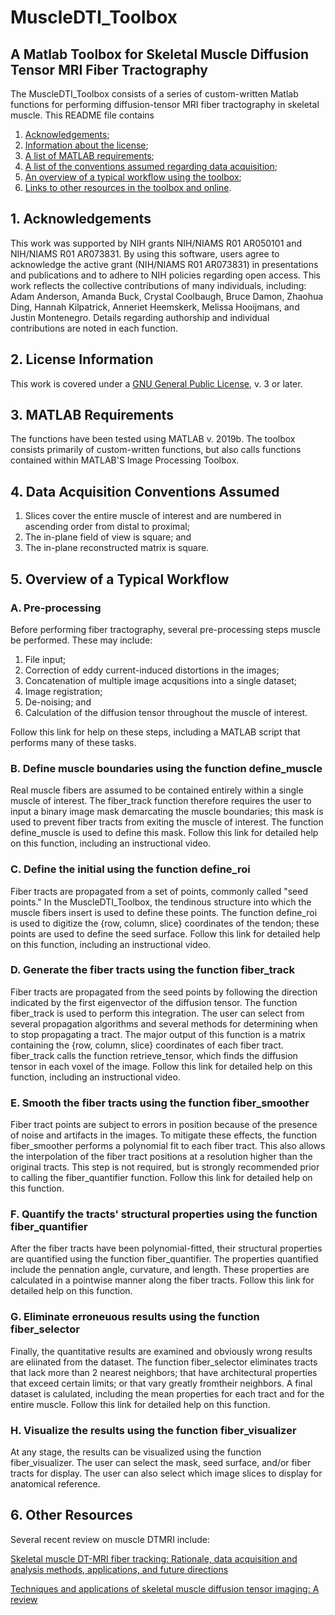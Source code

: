 # MuscleDTI_Toolbox
## A Matlab Toolbox for Skeletal Muscle Diffusion Tensor MRI Fiber Tractography 

The MuscleDTI_Toolbox consists of a series of custom-written Matlab functions for performing diffusion-tensor MRI fiber tractography in skeletal muscle. This README file contains
  1) [Acknowledgements](https://github.com/bdamon/MuscleDTI_Toolbox/blob/master/README.md#1-acknowledgements);
  2) [Information about the license](https://github.com/bdamon/MuscleDTI_Toolbox/blob/master/README.md#2-license-information);
  3) [A list of MATLAB requirements](https://github.com/bdamon/MuscleDTI_Toolbox/blob/master/README.md#3-matlab-requirements);
  4) [A list of the conventions assumed regarding data acquisition](https://github.com/bdamon/MuscleDTI_Toolbox/blob/master/README.md#4-data-acquisition-conventions-assumed);
  5) [An overview of a typical workflow using the toolbox](https://github.com/bdamon/MuscleDTI_Toolbox/blob/master/README.md#5-overview-of-a-typical-workflow);
  6) [Links to other resources in the toolbox and online](https://github.com/bdamon/MuscleDTI_Toolbox/blob/master/README.md#6-other-resources).

## 1. Acknowledgements
This work was supported by NIH grants NIH/NIAMS R01 AR050101 and NIH/NIAMS R01 AR073831. By using this software, users agree to acknowledge the active grant (NIH/NIAMS R01 AR073831) in presentations and publications and to adhere to NIH policies regarding open access. This work reflects the collective contributions of many individuals, including: Adam Anderson, Amanda Buck, Crystal Coolbaugh, Bruce Damon, Zhaohua Ding, Hannah Kilpatrick, Anneriet Heemskerk, Melissa Hooijmans, and Justin Montenegro. Details regarding authorship and individual contributions are noted in each function.

## 2. License Information
This work is covered under a [GNU General Public License](https://github.com/bdamon/MuscleDTI_Toolbox/blob/master/LICENSE.md), v. 3 or later.

## 3. MATLAB Requirements
The functions have been tested using MATLAB v. 2019b.  The toolbox consists primarily of custom-written functions, but also calls functions contained within MATLAB'S Image Processing Toolbox.

## 4. Data Acquisition Conventions Assumed 
  1) Slices cover the entire muscle of interest and are numbered in ascending order from distal to proximal;
  2) The in-plane field of view is square; and
  3) The in-plane reconstructed matrix is square.

## 5. Overview of a Typical Workflow

### A. Pre-processing
Before performing fiber tractography, several pre-processing steps muscle be performed.  These may include:
  1) File input;
  2) Correction of eddy current-induced distortions in the images;
  3) Concatenation of multiple image acqusitions into a single dataset;
  4) Image registration;
  5) De-noising; and
  6) Calculation of the diffusion tensor throughout the muscle of interest.

Follow this link for help on these steps, including a MATLAB script that performs many of these tasks.

### B. Define muscle boundaries using the function define_muscle
Real muscle fibers are assumed to be contained entirely within a single muscle of interest. The fiber_track function therefore requires the user to input a binary image mask demarcating the muscle boundaries; this mask is used to prevent fiber tracts from exiting the muscle of interest. The function define_muscle is used to define this mask. Follow this link for detailed help on this function, including an instructional video.

### C. Define the initial using the function define_roi
Fiber tracts are propagated from a set of points, commonly called "seed points." In the MuscleDTI_Toolbox, the tendinous structure into which the muscle fibers insert is used to define these points. The function define_roi is used to digitize the {row, column, slice} coordinates of the tendon; these points are used to define the seed surface. Follow this link for detailed help on this function, including an instructional video.

### D. Generate the fiber tracts using the function fiber_track
Fiber tracts are propagated from the seed points by following the direction indicated by the first eigenvector of the diffusion tensor. The function fiber_track is used to perform this integration. The user can select from several propagation algorithms and several methods for determining when to stop propagating a tract. The major output of this function is a matrix containing the {row, column, slice} coordinates of each fiber tract.  fiber_track calls the function retrieve_tensor, which finds the diffusion tensor in each voxel of the image. Follow this link for detailed help on this function, including an instructional video.

### E. Smooth the fiber tracts using the function fiber_smoother
Fiber tract points are subject to errors in position because of the presence of noise and artifacts in the images. To mitigate these effects, the function fiber_smoother performs a polynomial fit to each fiber tract. This also allows the interpolation of the fiber tract positions at a resolution higher than the original tracts.  This step is not required, but is strongly recommended prior to calling the fiber_quantifier function. Follow this link for detailed help on this function.

### F. Quantify the tracts' structural properties using the function fiber_quantifier
After the fiber tracts have been polynomial-fitted, their structural properties are quantified using the function fiber_quantifier.  The properties quantified include the pennation angle, curvature, and length. These properties are calculated in a pointwise manner along the fiber tracts. Follow this link for detailed help on this function.

### G. Eliminate erroneuous results using the function fiber_selector
Finally, the quantitative results are examined and obviously wrong results are eliinated from the dataset. The function fiber_selector eliminates tracts that lack more than 2 nearest neighbors; that have architectural properties that exceed certain limits; or that vary greatly fromtheir neighbors. A final dataset is calulated, including the mean properties for each tract and for the entire muscle. Follow this link for detailed help on this function.

### H. Visualize the results using the function fiber_visualizer
At any stage, the results can be visualized using the function fiber_visualizer. The user can select the mask, seed surface, and/or fiber tracts for display.  The user can also select which image slices to display for anatomical reference.

## 6. Other Resources
Several recent review on muscle DTMRI include:

[Skeletal muscle DT-MRI fiber tracking: Rationale, data acquisition and analysis methods, applications, and future directions](https://www.ncbi.nlm.nih.gov/pmc/articles/PMC5136336/)

[Techniques and applications of skeletal muscle diffusion tensor imaging: A review](https://www.ncbi.nlm.nih.gov/pubmed/26221741)
